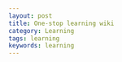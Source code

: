 ```yaml
---
layout: post
title: One-stop learning wiki
category: Learning
tags: learning
keywords: learning
---
```


##
